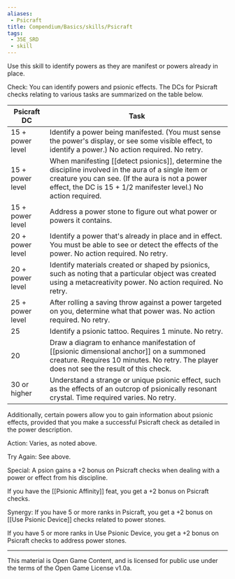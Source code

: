 ```yaml
---
aliases:
 - Psicraft
title: Compendium/Basics/skills/Psicraft
tags: 
 - 35E_SRD
 - skill
---
```


Use this skill to identify powers as they are manifest or powers already in place.  

Check: You can identify powers and psionic effects. The DCs for Psicraft checks relating to various tasks are summarized on the table below.  

|Psicraft DC|Task|
|---|---|
|15 + power level|Identify a power being manifested. (You must sense the power's display, or see some visible effect, to identify a power.) No action required. No retry.|
|15 + power level|When manifesting [[detect psionics]], determine the discipline involved in the aura of a single item or creature you can see. (If the aura is not a power effect, the DC is 15 + 1/2 manifester level.) No action required.|
|15 + power level|Address a power stone to figure out what power or powers it contains.|
|20 + power level|Identify a power that's already in place and in effect. You must be able to see or detect the effects of the power. No action required. No retry.|
|20 + power level|Identify materials created or shaped by psionics, such as noting that a particular object was created using a metacreativity power. No action required. No retry.|
|25 + power level|After rolling a saving throw against a power targeted on you, determine what that power was. No action required. No retry.|
|25|Identify a psionic tattoo. Requires 1 minute. No retry.|
|20|Draw a diagram to enhance manifestation of [[psionic dimensional anchor]] on a summoned creature. Requires 10 minutes. No retry. The player does not see the result of this check.|
|30 or higher|Understand a strange or unique psionic effect, such as the effects of an outcrop of psionically resonant crystal. Time required varies. No retry.|

Additionally, certain powers allow you to gain information about psionic effects, provided that you make a successful Psicraft check as detailed in the power description.

Action: Varies, as noted above.

Try Again: See above.

Special: A psion gains a +2 bonus on Psicraft checks when dealing with a power or effect from his discipline.

If you have the [[Psionic Affinity]] feat, you get a +2 bonus on Psicraft checks.

Synergy: If you have 5 or more ranks in Psicraft, you get a +2 bonus on [[Use Psionic Device]] checks related to power stones.

If you have 5 or more ranks in Use Psionic Device, you get a +2 bonus on Psicraft checks to address power stones.

---



This material is Open Game Content, and is licensed for public use under the terms of the Open Game License v1.0a.

